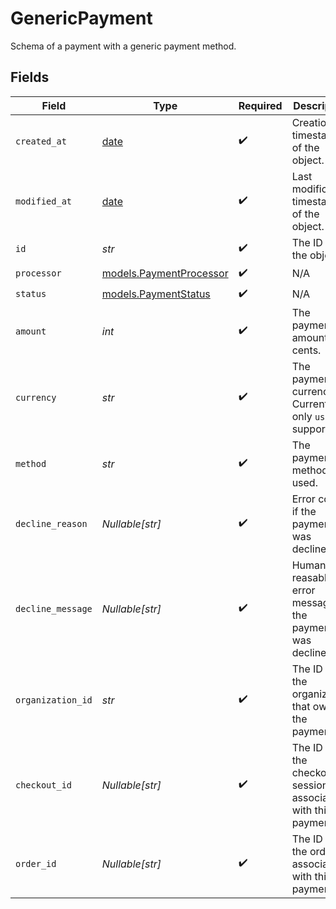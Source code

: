 # GenericPayment

Schema of a payment with a generic payment method.


## Fields

| Field                                                                | Type                                                                 | Required                                                             | Description                                                          | Example                                                              |
| -------------------------------------------------------------------- | -------------------------------------------------------------------- | -------------------------------------------------------------------- | -------------------------------------------------------------------- | -------------------------------------------------------------------- |
| `created_at`                                                         | [date](https://docs.python.org/3/library/datetime.html#date-objects) | :heavy_check_mark:                                                   | Creation timestamp of the object.                                    |                                                                      |
| `modified_at`                                                        | [date](https://docs.python.org/3/library/datetime.html#date-objects) | :heavy_check_mark:                                                   | Last modification timestamp of the object.                           |                                                                      |
| `id`                                                                 | *str*                                                                | :heavy_check_mark:                                                   | The ID of the object.                                                |                                                                      |
| `processor`                                                          | [models.PaymentProcessor](../models/paymentprocessor.md)             | :heavy_check_mark:                                                   | N/A                                                                  |                                                                      |
| `status`                                                             | [models.PaymentStatus](../models/paymentstatus.md)                   | :heavy_check_mark:                                                   | N/A                                                                  |                                                                      |
| `amount`                                                             | *int*                                                                | :heavy_check_mark:                                                   | The payment amount in cents.                                         | 1000                                                                 |
| `currency`                                                           | *str*                                                                | :heavy_check_mark:                                                   | The payment currency. Currently, only `usd` is supported.            | usd                                                                  |
| `method`                                                             | *str*                                                                | :heavy_check_mark:                                                   | The payment method used.                                             | card                                                                 |
| `decline_reason`                                                     | *Nullable[str]*                                                      | :heavy_check_mark:                                                   | Error code, if the payment was declined.                             | insufficient_funds                                                   |
| `decline_message`                                                    | *Nullable[str]*                                                      | :heavy_check_mark:                                                   | Human-reasable error message, if the payment was declined.           | Your card has insufficient funds.                                    |
| `organization_id`                                                    | *str*                                                                | :heavy_check_mark:                                                   | The ID of the organization that owns the payment.                    | 1dbfc517-0bbf-4301-9ba8-555ca42b9737                                 |
| `checkout_id`                                                        | *Nullable[str]*                                                      | :heavy_check_mark:                                                   | The ID of the checkout session associated with this payment.         | e4b478fa-cd25-4253-9f1f-8a41e6370ede                                 |
| `order_id`                                                           | *Nullable[str]*                                                      | :heavy_check_mark:                                                   | The ID of the order associated with this payment.                    | e4b478fa-cd25-4253-9f1f-8a41e6370ede                                 |